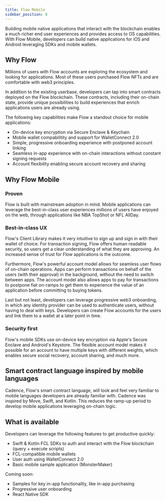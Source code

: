 ```yaml
---
title: Flow Mobile
sidebar_position: 8
---
```


Building mobile native applications that interact with the blockchain enables a much richer end user experiences and provides access to OS capabilities. With Flow Mobile, developers can build native applications for iOS and Android leveraging SDKs and mobile wallets.

## Why Flow

Millions of users with Flow accounts are exploring the ecosystem and looking for applications. Most of these users purchased Flow NFTs and are comfortable with web3 principles. 

In addition to the existing userbase, developers can tap into smart contracts deployed on the Flow blockchain. These contracts, including their on-chain state, provide unique possibilities to build experiences that enrich applications users are already using.

The following key capabilities make Flow a standout choice for mobile applications:
- On-device key encryption via Secure Enclave & Keychain
- Mobile wallet compabilitity and support for WalletConnect 2.0
- Simple, progressive onboarding experience with postponed account linking
- Seamless in-app experience with on-chain interactions without constant signing requests
- Account flexibility enabling secure account recovery and sharing

## Why Flow Mobile

### Proven 

Flow is built with mainstream adoption in mind. Mobile applications can leverage the best-in-class user experiences millions of users have enjoyed on the web, through applications like NBA TopShot or NFL AllDay.

### Best-in-class UX

Flow's Client Library makes it very intuitive to sign up and sign in with their wallet of choice. For transaction signing, Flow offers human readable security, so users get a clear understanding of what they are approving. An increased sense of trust for Flow applications is the outcome. 

Furthermore, Flow's powerful account model allows for seamless user flows of on-chain operations. Apps can perform transactions on behalf of the users (with their approval) in the background, without the need to switch between apps. The account model also allows apps to pay for transactions to postpone fiat on-ramps to get them to experience the value of an application before committing to buying tokens. 

Last but not least, developers can leverage progressive web3 onboarding, in which any identity provider can be used to authenticate users, without having to deal with keys. Developers can create Flow accounts for the users and link them to a wallet at a later point in time.

### Security first

Flow's mobile SDKs use on-device key encryption via Apple's Secure Enclave and Android's Keystore. The flexible account model makes it possible for an account to have multiple keys with different weights, which enables secure social recovery, account sharing, and much more.

## Smart contract language inspired by mobile languages

Cadence, Flow's smart contract language, will look and feel very familiar to mobile languages developers are already familiar with. Cadence was inspired by Move, Swift, and Kotlin. This reduces the ramp-up period to develop mobile applications leveraging on-chain logic.

## What is available

Developers can leverage the following features to get productive quickly:

- Swift & Kotlin FCL SDKs to auth and interact with the Flow blockchain (query + execute scripts)
- FCL-compatible mobile wallets
- User auth using WalletConnect 2.0 
- Basic mobile sample application (MonsterMaker)

Coming soon:

- Samples for key in-app functionality, like in-app purchasing
- Progressive user onboarding
- React Native SDK

